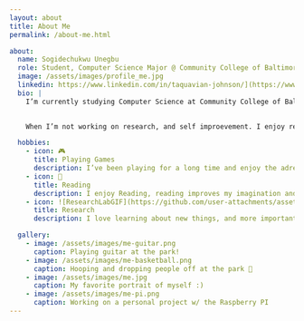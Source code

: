 ```yaml
---
layout: about
title: About Me
permalink: /about-me.html

about:
  name: Sogidechukwu Unegbu
  role: Student, Computer Science Major @ Community College of Baltimore County
  image: /assets/images/profile_me.jpg
  linkedin: https://www.linkedin.com/in/taquavian-johnson/](https://www.linkedin.com/in/sogidechukwu-unegbu-96a929270/
  bio: |
    I’m currently studying Computer Science at Community College of Baltimore County in Baltimore, Maryland.

    
    When I’m not working on research, and self improevement. I enjoy reading, playing games, and learning new things

  hobbies:
    - icon: 🎮
      title: Playing Games
      description: I’ve been playing for a long time and enjoy the adrenaline rush that follow certain game genres.
    - icon: 📖
      title: Reading 
      description: I enjoy Reading, reading improves my imagination and helps me stay open to various viewpoints.
    - icon: ![ResearchLabGIF](https://github.com/user-attachments/assets/a3a3845e-5d5c-4a28-8bb8-90c4406211bb)
      title: Research
      description: I love learning about new things, and more importantly enjoy hands on lerning.

  gallery:
    - image: /assets/images/me-guitar.png
      caption: Playing guitar at the park!
    - image: /assets/images/me-basketball.png
      caption: Hooping and dropping people off at the park 🏀
    - image: /assets/images/me.jpg
      caption: My favorite portrait of myself :)
    - image: /assets/images/me-pi.png
      caption: Working on a personal project w/ the Raspberry PI
---
```

